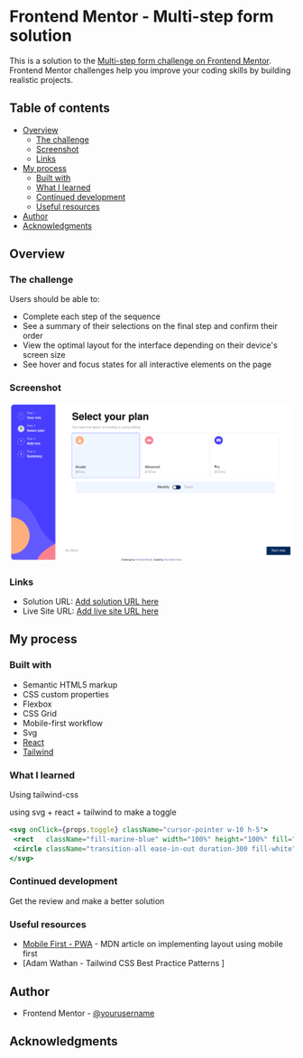 # Frontend Mentor - Multi-step form solution

This is a solution to the [Multi-step form challenge on Frontend Mentor](https://www.frontendmentor.io/challenges/multistep-form-YVAnSdqQBJ). Frontend Mentor challenges help you improve your coding skills by building realistic projects. 

## Table of contents

- [Overview](#overview)
  - [The challenge](#the-challenge)
  - [Screenshot](#screenshot)
  - [Links](#links)
- [My process](#my-process)
  - [Built with](#built-with)
  - [What I learned](#what-i-learned)
  - [Continued development](#continued-development)
  - [Useful resources](#useful-resources)
- [Author](#author)
- [Acknowledgments](#acknowledgments)

## Overview

### The challenge

Users should be able to:

- Complete each step of the sequence
- See a summary of their selections on the final step and confirm their order
- View the optimal layout for the interface depending on their device's screen size
- See hover and focus states for all interactive elements on the page

### Screenshot

![](./Screenshot.png)

### Links

- Solution URL: [Add solution URL here](https://your-solution-url.com)
- Live Site URL: [Add live site URL here](https://your-live-site-url.com)

## My process

### Built with

- Semantic HTML5 markup
- CSS custom properties
- Flexbox
- CSS Grid
- Mobile-first workflow
- Svg
- [React](https://reactjs.org/)
- [Tailwind](https://tailwindcss.com/)


### What I learned

Using tailwind-css


using svg + react + tailwind to make a toggle
```jsx
<svg onClick={props.toggle} className="cursor-pointer w-10 h-5">
 <rect   className="fill-marine-blue" width="100%" height="100%" fill="black" rx="25%" ry="50%"/>
 <circle className="transition-all ease-in-out duration-300 fill-white" cx={props.checked ? "75%" : "25%"} cy="50%" r="25%" fill="white" />
</svg> 
```
### Continued development

Get the review and make a better solution

### Useful resources

- [Mobile First - PWA](https://developer.mozilla.org/en-US/docs/Web/Progressive_web_apps/Responsive/Mobile_first) - MDN article on implementing layout using mobile first
- [Adam Wathan - Tailwind CSS Best Practice Patterns ]

## Author

- Frontend Mentor - [@yourusername](https://www.frontendmentor.io/profile/ruchdane)

## Acknowledgments
